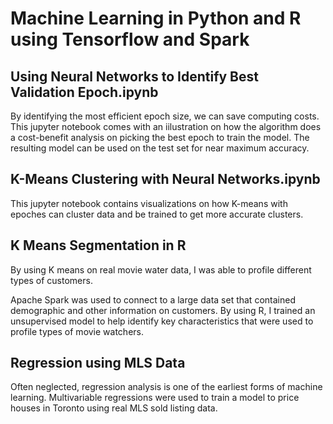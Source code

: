 # Machine Learning in Python and R using Tensorflow and Spark

## Using Neural Networks to Identify Best Validation Epoch.ipynb

By identifying the most efficient epoch size, we can save computing costs. This jupyter notebook comes with an iilustration on how the algorithm does a cost-benefit analysis on picking the best epoch to train the model.
The resulting model can be used on the test set for near maximum accuracy.

## K-Means Clustering with Neural Networks.ipynb

This jupyter notebook contains visualizations on how K-means with epoches can cluster data and be trained to get more accurate clusters.

## K Means Segmentation in R

By using K means on real movie water data, I was able to profile different types of customers.

Apache Spark was used to connect to a large data set that contained demographic and other information on customers. By using R, I trained an unsupervised model to help identify key characteristics that were used to profile types of movie watchers.

## Regression using MLS Data

Often neglected, regression analysis is one of the earliest forms of machine learning. Multivariable regressions were used to train a model to price houses in Toronto using real MLS sold listing data.